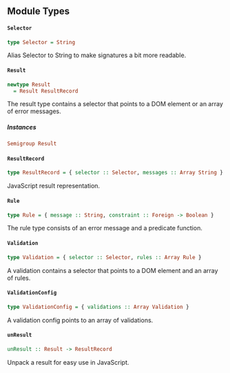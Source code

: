 ## Module Types

#### `Selector`

``` purescript
type Selector = String
```

Alias Selector to String to make signatures a bit more readable.

#### `Result`

``` purescript
newtype Result
  = Result ResultRecord
```

The result type contains a selector that points to a DOM element or an
array of error messages.

##### Instances
``` purescript
Semigroup Result
```

#### `ResultRecord`

``` purescript
type ResultRecord = { selector :: Selector, messages :: Array String }
```

JavaScript result representation.

#### `Rule`

``` purescript
type Rule = { message :: String, constraint :: Foreign -> Boolean }
```

The rule type consists of an error message and a predicate function.

#### `Validation`

``` purescript
type Validation = { selector :: Selector, rules :: Array Rule }
```

A validation contains a selector that points to a DOM element and an array
of rules.

#### `ValidationConfig`

``` purescript
type ValidationConfig = { validations :: Array Validation }
```

A validation config points to an array of validations.

#### `unResult`

``` purescript
unResult :: Result -> ResultRecord
```

Unpack a result for easy use in JavaScript.


